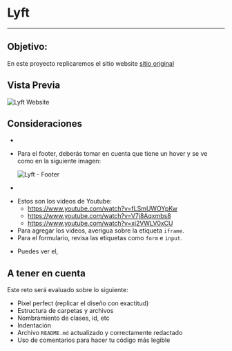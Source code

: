 # Lyft
-----

## Objetivo:
En este proyecto replicaremos el sitio website  [sitio original](https://www.lyft.com/)
## Vista Previa
![Lyft Website](docs/fullpage.png)


## Consideraciones

*

* Para el footer, deberás tomar en cuenta que tiene un hover y se ve como en la
  siguiente imagen:

  ![Lyft - Footer](docs/footer.gif)


*

  - Estos son los videos de Youtube:
    * https://www.youtube.com/watch?v=fLSmUWOYpKw
    * https://www.youtube.com/watch?v=V7j8Aqxmbs8
    * https://www.youtube.com/watch?v=xj2VWLV0xCU
  - Para agregar los videos, averigua sobre la etiqueta `iframe`.
  - Para el formulario, revisa las etiquetas como `form` e `input`.

* Puedes ver el,



## A tener en cuenta

Este reto será evaluado sobre lo siguiente:

* Pixel perfect (replicar el diseño con exactitud)
* Estructura de carpetas y archivos
* Nombramiento de clases, id, etc
* Indentación
* Archivo `README.md` actualizado y correctamente redactado
* Uso de comentarios para hacer tu código más legible
